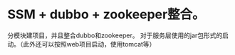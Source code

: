 # SSM + dubbo + zookeeper整合。
分模块建项目，并且整合dubbo和zookeeper。
对于服务层使用的jar包形式的启动。（此外还可以按照web项目启动，使用tomcat等）
